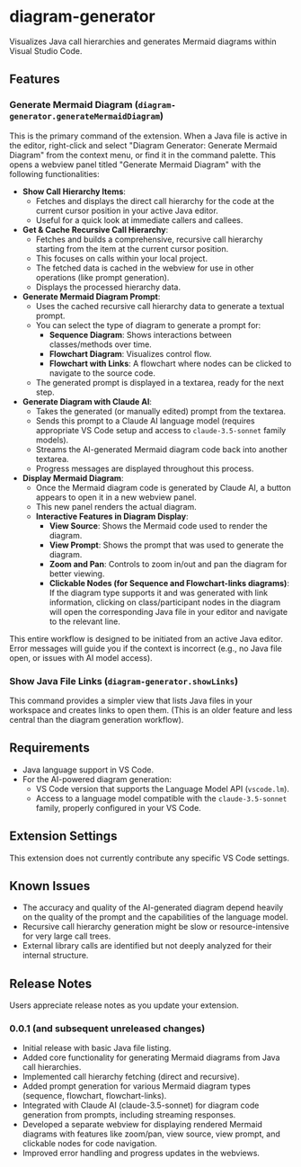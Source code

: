 # diagram-generator

Visualizes Java call hierarchies and generates Mermaid diagrams within Visual Studio Code.

## Features

### Generate Mermaid Diagram (`diagram-generator.generateMermaidDiagram`)

This is the primary command of the extension. When a Java file is active in the editor, right-click and select "Diagram Generator: Generate Mermaid Diagram" from the context menu, or find it in the command palette. This opens a webview panel titled "Generate Mermaid Diagram" with the following functionalities:

*   **Show Call Hierarchy Items**:
    *   Fetches and displays the direct call hierarchy for the code at the current cursor position in your active Java editor.
    *   Useful for a quick look at immediate callers and callees.
*   **Get & Cache Recursive Call Hierarchy**:
    *   Fetches and builds a comprehensive, recursive call hierarchy starting from the item at the current cursor position.
    *   This focuses on calls within your local project.
    *   The fetched data is cached in the webview for use in other operations (like prompt generation).
    *   Displays the processed hierarchy data.
*   **Generate Mermaid Diagram Prompt**:
    *   Uses the cached recursive call hierarchy data to generate a textual prompt.
    *   You can select the type of diagram to generate a prompt for:
        *   **Sequence Diagram**: Shows interactions between classes/methods over time.
        *   **Flowchart Diagram**: Visualizes control flow.
        *   **Flowchart with Links**: A flowchart where nodes can be clicked to navigate to the source code.
    *   The generated prompt is displayed in a textarea, ready for the next step.
*   **Generate Diagram with Claude AI**:
    *   Takes the generated (or manually edited) prompt from the textarea.
    *   Sends this prompt to a Claude AI language model (requires appropriate VS Code setup and access to `claude-3.5-sonnet` family models).
    *   Streams the AI-generated Mermaid diagram code back into another textarea.
    *   Progress messages are displayed throughout this process.
*   **Display Mermaid Diagram**:
    *   Once the Mermaid diagram code is generated by Claude AI, a button appears to open it in a new webview panel.
    *   This new panel renders the actual diagram.
    *   **Interactive Features in Diagram Display**:
        *   **View Source**: Shows the Mermaid code used to render the diagram.
        *   **View Prompt**: Shows the prompt that was used to generate the diagram.
        *   **Zoom and Pan**: Controls to zoom in/out and pan the diagram for better viewing.
        *   **Clickable Nodes (for Sequence and Flowchart-links diagrams)**: If the diagram type supports it and was generated with link information, clicking on class/participant nodes in the diagram will open the corresponding Java file in your editor and navigate to the relevant line.

This entire workflow is designed to be initiated from an active Java editor. Error messages will guide you if the context is incorrect (e.g., no Java file open, or issues with AI model access).

### Show Java File Links (`diagram-generator.showLinks`)

This command provides a simpler view that lists Java files in your workspace and creates links to open them. (This is an older feature and less central than the diagram generation workflow).

## Requirements

*   Java language support in VS Code.
*   For the AI-powered diagram generation:
    *   VS Code version that supports the Language Model API (`vscode.lm`).
    *   Access to a language model compatible with the `claude-3.5-sonnet` family, properly configured in your VS Code.

## Extension Settings

This extension does not currently contribute any specific VS Code settings.

## Known Issues

*   The accuracy and quality of the AI-generated diagram depend heavily on the quality of the prompt and the capabilities of the language model.
*   Recursive call hierarchy generation might be slow or resource-intensive for very large call trees.
*   External library calls are identified but not deeply analyzed for their internal structure.

## Release Notes

Users appreciate release notes as you update your extension.

### 0.0.1 (and subsequent unreleased changes)

*   Initial release with basic Java file listing.
*   Added core functionality for generating Mermaid diagrams from Java call hierarchies.
*   Implemented call hierarchy fetching (direct and recursive).
*   Added prompt generation for various Mermaid diagram types (sequence, flowchart, flowchart-links).
*   Integrated with Claude AI (claude-3.5-sonnet) for diagram code generation from prompts, including streaming responses.
*   Developed a separate webview for displaying rendered Mermaid diagrams with features like zoom/pan, view source, view prompt, and clickable nodes for code navigation.
*   Improved error handling and progress updates in the webviews.
